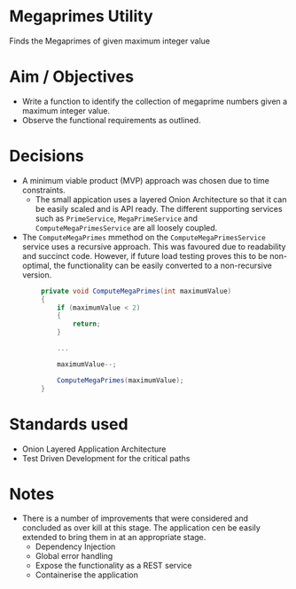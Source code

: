 # Megaprimes Utility
Finds the Megaprimes of given maximum integer value

# Aim / Objectives
- Write a function to identify the collection of megaprime numbers given a
maximum integer value.
- Observe the functional requirements as outlined. 

# Decisions
- A minimum viable product (MVP) approach was chosen due to time constraints. 
  - The small appication uses a layered Onion Architecture so that it can be easily scaled and is API ready. The different supporting services such as `PrimeService`, `MegaPrimeService` and `ComputeMegaPrimesService` are all loosely coupled. 
- The `ComputeMegaPrimes` mmethod on the `ComputeMegaPrimesService` service uses a recursive approach. This was favoured due to readability and succinct code. However, if future load testing proves this to be non-optimal, the functionality can be easily converted to a non-recursive version.

``` c#
        private void ComputeMegaPrimes(int maximumValue)
        {
            if (maximumValue < 2)
            {
                return;
            }

            ...

            maximumValue--;

            ComputeMegaPrimes(maximumValue);
        }
```

# Standards used
- Onion Layered Application Architecture
- Test Driven Development for the critical paths

# Notes

- There is a number of improvements that were considered and concluded as over kill at this stage. The application cen be easily extended to bring them in at an appropriate stage.
  - Dependency Injection
  - Global error handling
  - Expose the functionality as a REST service
  - Containerise the application


